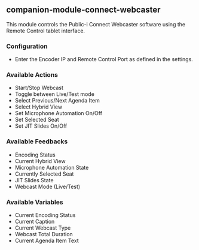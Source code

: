 ## companion-module-connect-webcaster

This module controls the Public-i Connect Webcaster software using the Remote Control tablet interface.

### Configuration
* Enter the Encoder IP and Remote Control Port as defined in the settings.

### Available Actions
* Start/Stop Webcast
* Toggle between Live/Test mode
* Select Previous/Next Agenda Item
* Select Hybrid View
* Set Microphone Automation On/Off
* Set Selected Seat
* Set JIT Slides On/Off

### Available Feedbacks
* Encoding Status
* Current Hybrid View
* Microphone Automation State
* Currently Selected Seat
* JIT Slides State
* Webcast Mode (Live/Test)

### Available Variables
* Current Encoding Status
* Current Caption
* Current Webcast Type
* Webcast Total Duration
* Current Agenda Item Text